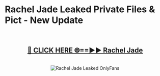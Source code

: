 # Rachel Jade Leaked Private Files & Pict - New Update
<br>
<div align="center">
<h2><a href="https://mediafilles.blogspot.com/?title=Rachel_Jade" rel="nofollow">🔴 CLICK HERE 🌐==►► Rachel Jade</a></h2>
<br>
<a href="https://mediafilles.blogspot.com/?title=Rachel_Jade" rel="nofollow" data-target="animated-image.originalLink"><img src="https://i.ibb.co.com/WyWwxjT/player-gif2.gif" alt="Rachel Jade Leaked OnlyFans" style="max-width: 100%; display: inline-block;" data-target="animated-image.originalImage"></a>
</div>
<br>
